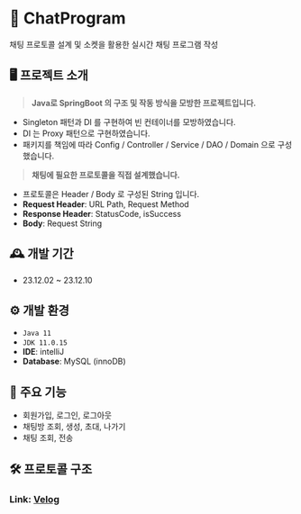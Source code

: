 # 💬 ChatProgram
채팅 프로토콜 설계 및 소켓을 활용한 실시간 채팅 프로그램 작성

## 🖥️ 프로젝트 소개
> **Java로 SpringBoot 의 구조 및 작동 방식을 모방한 프로젝트입니다.**
- Singleton 패턴과 DI 를 구현하여 빈 컨테이너를 모방하였습니다.
- DI 는 Proxy 패턴으로 구현하였습니다.
- 패키지를 책임에 따라 Config / Controller / Service / DAO / Domain 으로 구성했습니다.

> **채팅에 필요한 프로토콜을 직접 설계했습니다.**
- 프로토콜은 Header / Body 로 구성된 String 입니다.
- **Request Header**: URL Path, Request Method
- **Response Header**: StatusCode, isSuccess
- **Body**: Request String

## 🕰️ 개발 기간
- 23.12.02 ~ 23.12.10

## ⚙️ 개발 환경
 - `Java 11`
 - `JDK 11.0.15`
 - **IDE**: intelliJ
 - **Database**: MySQL (innoDB)

## 📌 주요 기능
 - 회원가입, 로그인, 로그아웃
 - 채팅방 조회, 생성, 초대, 나가기
 - 채팅 조회, 전송

## 🛠️ 프로토콜 구조

### Link: [Velog][velogLink]

[velogLink]: https://velog.io/@chehok/ChatProtocol-%EC%84%A4%EA%B3%84
